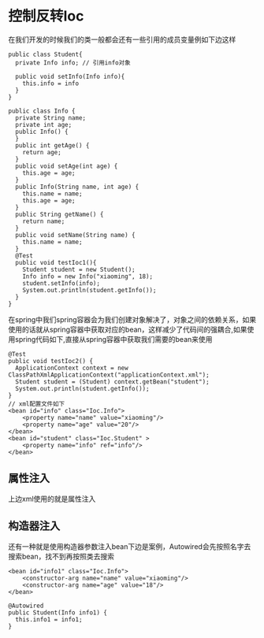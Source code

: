# 控制反转Ioc

在我们开发的时候我们的类一般都会还有一些引用的成员变量例如下边这样

```
public class Student{
  private Info info; // 引用info对象

  public void setInfo(Info info){
    this.info = info
  }
}

public class Info {
  private String name;
  private int age;
  public Info() {
  }
  public int getAge() {
    return age;
  }
  public void setAge(int age) {
    this.age = age;
  }
  public Info(String name, int age) {
    this.name = name;
    this.age = age;
  }
  public String getName() {
    return name;
  }
  public void setName(String name) {
    this.name = name;
  }
  @Test
  public void testIoc1(){
    Student student = new Student();
    Info info = new Info("xiaoming", 18);
    student.setInfo(info);
    System.out.println(student.getInfo());
  }
}
```

在spring中我们spring容器会为我们创建对象解决了，对象之间的依赖关系，如果使用的话就从spring容器中获取对应的bean，这样减少了代码间的强耦合,如果使用spring代码如下,直接从spring容器中获取我们需要的bean来使用
```
@Test
public void testIoc2() {
  ApplicationContext context = new ClassPathXmlApplicationContext("applicationContext.xml");
  Student student = (Student) context.getBean("student");
  System.out.println(student.getInfo());
}
// xml配置文件如下
<bean id="info" class="Ioc.Info">
    <property name="name" value="xiaoming"/>
    <property name="age" value="20"/>
</bean>
<bean id="student" class="Ioc.Student" >
    <property name="info" ref="info"/>
</bean>
```

## 属性注入

上边xml使用的就是属性注入

## 构造器注入

还有一种就是使用构造器参数注入bean下边是案例，Autowired会先按照名字去搜索bean，找不到再按照类去搜索
```
<bean id="info1" class="Ioc.Info">
    <constructor-arg name="name" value="xiaoming"/>
    <constructor-arg name="age" value="18"/>
</bean>

@Autowired
public Student(Info info1) {
  this.info1 = info1;
}
```